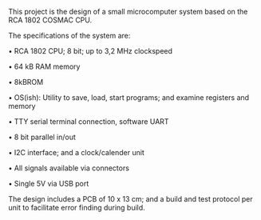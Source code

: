 This project is the design of a small microcomputer system based on the RCA 1802 COSMAC CPU. 


The specifications of the system are:

• RCA 1802 CPU; 8 bit; up to 3,2 MHz clockspeed

• 64 kB RAM memory

• 8kBROM

• OS(ish): Utility to save, load, start programs; and examine registers and memory

• TTY serial terminal connection, software UART

• 8 bit parallel in/out

• I2C interface; and a clock/calender unit

• All signals available via connectors

• Single 5V via USB port


The design includes a PCB of 10 x 13 cm; and a build and test protocol per unit to facilitate error finding during build.
